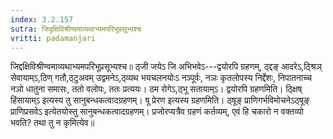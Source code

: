 ```yaml
---
index: 3.2.157
sutra: जिदृक्षिविश्रीण्वमाव्यथाभ्यमपरिभूप्रसूभ्यश्च
vritti: padamanjari
---
```


 जिद्दक्षिविश्रीण्वमाव्यथाभ्यमपरिभूप्रसूभ्यश्च॥ ठ्जी जयेऽ जि अभिभवेऽ---द्वयोरपि ग्रहणम्, ठ्द्दङ् आदरेऽ,ठ्श्रिञ् सेवायाम्ऽ,ठिण् गतौ,ठ्टुअवम् उद्वमनेऽ,ठ्व्यथ भयचलनयोःऽ नञ्पूर्वः, नञः कृतलोपस्य निर्द्देशः, निपातनाच्च नञो धातुना समासः, ततो वलोपः, ततः प्रत्ययः। ठम रोगेऽ,ठ्भू सतायाम्ऽ। द्वयोरपि ग्रहणमिति। ठ्क्षिष् हिंसायाम्ऽ इत्यस्य तु सानुबन्धकत्वादग्रहणम्। षू प्रेरण इत्यस्य ग्रहणमिति। ठ्षूङ् प्राणिगर्भविमोचनेऽठ्षूङ् प्राणिप्रसवेऽ इत्येतयोस्तु सानुबन्धकत्वादग्रहणम्। प्रजोरप्यत्रैव ग्रहणं कर्तव्यम्, एवं हि चकारो न वक्तव्यो भवति? तथा तु न कृमित्येव॥
